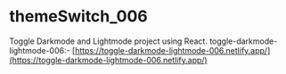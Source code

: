 # themeSwitch_006
Toggle Darkmode and Lightmode project using React. 
toggle-darkmode-lightmode-006:- [https://toggle-darkmode-lightmode-006.netlify.app/](https://toggle-darkmode-lightmode-006.netlify.app/)
